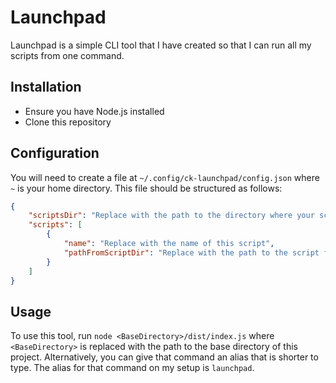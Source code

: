 # Launchpad
Launchpad is a simple CLI tool that I have created so that I can run all my scripts from one command.

## Installation
- Ensure you have Node.js installed
- Clone this repository

## Configuration
You will need to create a file at `~/.config/ck-launchpad/config.json` where `~` is your home directory.
This file should be structured as follows:
```json
{
    "scriptsDir": "Replace with the path to the directory where your scripts are stored. ~ can be used as an alias for your home directory.",
    "scripts": [
        {
            "name": "Replace with the name of this script",
            "pathFromScriptDir": "Replace with the path to the script from the specified script directory"
        }
    ]
}
```

## Usage
To use this tool, run `node <BaseDirectory>/dist/index.js` where `<BaseDirectory>` is replaced with the path to the base directory of this project.
Alternatively, you can give that command an alias that is shorter to type. The alias for that command on my setup is `launchpad`.
